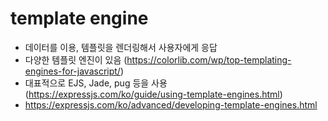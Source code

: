 # template engine

- 데이터를 이용, 템플릿을 렌더링해서 사용자에게 응답
- 다양한 템플릿 엔진이 있음 (https://colorlib.com/wp/top-templating-engines-for-javascript/)
- 대표적으로 EJS, Jade, pug 등을 사용 (https://expressjs.com/ko/guide/using-template-engines.html)
- https://expressjs.com/ko/advanced/developing-template-engines.html